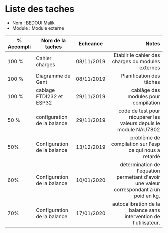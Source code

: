 
Liste des taches
==
- Nom : BEDOUI Malik 
- Module : Module externe

% Accompli | Nom de la taches | Echeance | Notes
---------- | ---------------- | ---------- | --------------:
100 %  | Cahier charges | 08/11/2019 | Etablir le cahier des charges du modules externes 
100 %   | Diagramme de Gant | 08/11/2019 | Planification des tâches 
100 %   |cablage FTDI232 et ESP32| 29/11/2019 | cablâge des modules pour compilation 
50 %   |configuration de la balance| 29/11/2019 | code de test pour récupérer les valeurs depuis le module NAU7802
50%    |Configuration de la balance| 13/12/2019 | problème de compilation sur l'esp ce qui nous a retardé
60%    |Configuration de la balance| 10/01/2020 | détermination de l'équation permettant d'avoir une valeur correspondant à un poid en kg.
70%    |Configuration de la balance| 17/01/2020 | autocalibration de la balance sans intervention de l'utilisateur.
